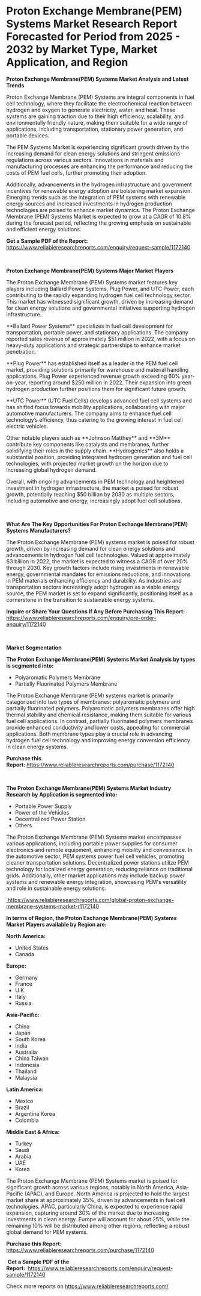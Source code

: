 <p><h1>Proton Exchange Membrane(PEM) Systems Market Research Report Forecasted for Period from 2025 -  2032 by Market Type, Market Application, and Region</h1></p><p><strong>Proton Exchange Membrane(PEM) Systems Market Analysis and Latest Trends</strong></p>
<p><p>Proton Exchange Membrane (PEM) Systems are integral components in fuel cell technology, where they facilitate the electrochemical reaction between hydrogen and oxygen to generate electricity, water, and heat. These systems are gaining traction due to their high efficiency, scalability, and environmentally friendly nature, making them suitable for a wide range of applications, including transportation, stationary power generation, and portable devices.</p><p>The PEM Systems Market is experiencing significant growth driven by the increasing demand for clean energy solutions and stringent emissions regulations across various sectors. Innovations in materials and manufacturing processes are enhancing the performance and reducing the costs of PEM fuel cells, further promoting their adoption. </p><p>Additionally, advancements in the hydrogen infrastructure and government incentives for renewable energy adoption are bolstering market expansion. Emerging trends such as the integration of PEM systems with renewable energy sources and increased investments in hydrogen production technologies are poised to enhance market dynamics. The Proton Exchange Membrane (PEM) Systems Market is expected to grow at a CAGR of 10.8% during the forecast period, reflecting the growing emphasis on sustainable and efficient energy solutions.</p></p>
<p><strong>Get a Sample PDF of the Report:&nbsp;</strong> <a href="https://www.reliableresearchreports.com/enquiry/request-sample/1172140?utm_campaign=36&utm_medium=2&utm_source=Github&utm_content=ia&utm_term=27022025&utm_id=proton-exchange-membranepem-systems">https://www.reliableresearchreports.com/enquiry/request-sample/1172140</a></p>
<p>&nbsp;</p>
<p><strong>Proton Exchange Membrane(PEM) Systems Major Market Players</strong></p>
<p><p>The Proton Exchange Membrane (PEM) Systems market features key players including Ballard Power Systems, Plug Power, and UTC Power, each contributing to the rapidly expanding hydrogen fuel cell technology sector. This market has witnessed significant growth, driven by increasing demand for clean energy solutions and governmental initiatives supporting hydrogen infrastructure.</p><p>**Ballard Power Systems** specializes in fuel cell development for transportation, portable power, and stationary applications. The company reported sales revenue of approximately $51 million in 2022, with a focus on heavy-duty applications and strategic partnerships to enhance market penetration.</p><p>**Plug Power** has established itself as a leader in the PEM fuel cell market, providing solutions primarily for warehouse and material handling applications. Plug Power experienced revenue growth exceeding 60% year-on-year, reporting around $250 million in 2022. Their expansion into green hydrogen production further positions them for significant future growth.</p><p>**UTC Power** (UTC Fuel Cells) develops advanced fuel cell systems and has shifted focus towards mobility applications, collaborating with major automotive manufacturers. The company aims to enhance fuel cell technology’s efficiency, thus catering to the growing interest in fuel cell electric vehicles.</p><p>Other notable players such as **Johnson Matthey** and **3M** contribute key components like catalysts and membranes, further solidifying their roles in the supply chain. **Hydrogenics** also holds a substantial position, providing integrated hydrogen generation and fuel cell technologies, with projected market growth on the horizon due to increasing global hydrogen demand.</p><p>Overall, with ongoing advancements in PEM technology and heightened investment in hydrogen infrastructure, the market is poised for robust growth, potentially reaching $50 billion by 2030 as multiple sectors, including automotive and energy, increasingly adopt fuel cell solutions.</p></p>
<p>&nbsp;</p>
<p><strong>What Are The Key Opportunities For Proton Exchange Membrane(PEM) Systems Manufacturers?</strong></p>
<p><p>The Proton Exchange Membrane (PEM) systems market is poised for robust growth, driven by increasing demand for clean energy solutions and advancements in hydrogen fuel cell technologies. Valued at approximately $3 billion in 2022, the market is expected to witness a CAGR of over 20% through 2030. Key growth factors include rising investments in renewable energy, governmental mandates for emissions reductions, and innovations in PEM materials enhancing efficiency and durability. As industries and transportation sectors increasingly adopt hydrogen as a viable energy source, the PEM market is set to expand significantly, positioning itself as a cornerstone in the transition to sustainable energy systems.</p></p>
<p><strong>Inquire or Share Your Questions If Any Before Purchasing This Report:</strong> <a href="https://www.reliableresearchreports.com/enquiry/pre-order-enquiry/1172140?utm_campaign=36&utm_medium=2&utm_source=Github&utm_content=ia&utm_term=27022025&utm_id=proton-exchange-membranepem-systems">https://www.reliableresearchreports.com/enquiry/pre-order-enquiry/1172140</a></p>
<p>&nbsp;</p>
<p><strong>Market Segmentation</strong></p>
<p><strong>The Proton Exchange Membrane(PEM) Systems Market Analysis by types is segmented into:</strong></p>
<p><ul><li>Polyaromatic Polymers Membrane</li><li>Partially Fluorinated Polymers Membrane</li></ul></p>
<p><p>The Proton Exchange Membrane (PEM) systems market is primarily categorized into two types of membranes: polyaromatic polymers and partially fluorinated polymers. Polyaromatic polymers membranes offer high thermal stability and chemical resistance, making them suitable for various fuel cell applications. In contrast, partially fluorinated polymers membranes provide enhanced conductivity and lower costs, appealing for commercial applications. Both membrane types play a crucial role in advancing hydrogen fuel cell technology and improving energy conversion efficiency in clean energy systems.</p></p>
<p><strong>Purchase this Report:&nbsp;</strong><a href="https://www.reliableresearchreports.com/purchase/1172140?utm_campaign=36&utm_medium=2&utm_source=Github&utm_content=ia&utm_term=27022025&utm_id=proton-exchange-membranepem-systems">https://www.reliableresearchreports.com/purchase/1172140</a></p>
<p>&nbsp;</p>
<p><strong>The Proton Exchange Membrane(PEM) Systems Market Industry Research by Application is segmented into:</strong></p>
<p><ul><li>Portable Power Supply</li><li>Power of the Vehicles</li><li>Decentralized Power Station</li><li>Others</li></ul></p>
<p><p>The Proton Exchange Membrane (PEM) Systems market encompasses various applications, including portable power supplies for consumer electronics and remote equipment, enhancing mobility and convenience. In the automotive sector, PEM systems power fuel cell vehicles, promoting cleaner transportation solutions. Decentralized power stations utilize PEM technology for localized energy generation, reducing reliance on traditional grids. Additionally, other market applications may include backup power systems and renewable energy integration, showcasing PEM's versatility and role in sustainable energy solutions.</p></p>
<p><a href="https://www.reliableresearchreports.com/global-proton-exchange-membrane-systems-market-r1172140?utm_campaign=36&utm_medium=2&utm_source=Github&utm_content=ia&utm_term=27022025&utm_id=proton-exchange-membranepem-systems">&nbsp;https://www.reliableresearchreports.com/global-proton-exchange-membrane-systems-market-r1172140</a></p>
<p><strong>In terms of Region, the Proton Exchange Membrane(PEM) Systems Market Players available by Region are:</strong></p>
<p>
    <p> <strong> North America: </strong>
        <ul>
            <li>United States</li>
            <li>Canada</li>
        </ul>
        </p> 
    <p> <strong> Europe: </strong>
        <ul>
            <li>Germany</li>
            <li>France</li>
            <li>U.K.</li>
            <li>Italy</li>
            <li>Russia</li>
        </ul>
        </p> 
    <p> <strong> Asia-Pacific: </strong>
        <ul>
            <li>China</li>
            <li>Japan</li>
            <li>South Korea</li>
            <li>India</li>
            <li>Australia</li>
            <li>China Taiwan</li>
            <li>Indonesia</li>
            <li>Thailand</li>
            <li>Malaysia</li>
        </ul>
        </p> 
    <p> <strong> Latin America: </strong>
        <ul>
            <li>Mexico</li>
            <li>Brazil</li>
            <li>Argentina Korea</li>
            <li>Colombia</li>
        </ul>
        </p> 
    <p> <strong> Middle East & Africa: </strong>
        <ul>
            <li>Turkey</li>
            <li>Saudi</li>
            <li>Arabia</li>
            <li>UAE</li>
            <li>Korea</li>
        </ul>
    </p>
    </p>
<p><p>The Proton Exchange Membrane (PEM) Systems market is poised for significant growth across various regions, notably in North America, Asia-Pacific (APAC), and Europe. North America is projected to hold the largest market share at approximately 35%, driven by advancements in fuel cell technologies. APAC, particularly China, is expected to experience rapid expansion, capturing around 30% of the market due to increasing investments in clean energy. Europe will account for about 25%, while the remaining 10% will be distributed among other regions, reflecting a robust global demand for PEM systems.</p></p>
<p><strong>Purchase this Report: </strong><a href="https://www.reliableresearchreports.com/purchase/1172140?utm_campaign=36&utm_medium=2&utm_source=Github&utm_content=ia&utm_term=27022025&utm_id=proton-exchange-membranepem-systems">https://www.reliableresearchreports.com/purchase/1172140</a></p>
<p>&nbsp;<strong>Get a Sample PDF of the Report:&nbsp;&nbsp;</strong><a href="https://www.reliableresearchreports.com/enquiry/request-sample/1172140?utm_campaign=36&utm_medium=2&utm_source=Github&utm_content=ia&utm_term=27022025&utm_id=proton-exchange-membranepem-systems">https://www.reliableresearchreports.com/enquiry/request-sample/1172140</a></p>
<p><strong></strong></p>
<p>Check more reports on <a href="https://www.reliableresearchreports.com/?utm_campaign=36&utm_medium=2&utm_source=Github&utm_content=ia&utm_term=27022025&utm_id=proton-exchange-membranepem-systems">https://www.reliableresearchreports.com/</a></p>